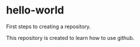 # hello-world
First steps to creating a repository.

This repository is created to learn how to use github.
